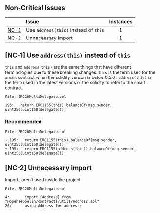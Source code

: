 ## Non-Critical Issues

| |Issue|Instances|
|-|:-|:-:|
| [NC-1](#NC-1) | Use `address(this)` instead of `this` | 1 |
| [NC-2](#NC-2) | Unnecessary import | 1 |

## [NC-1] Use `address(this)` instead of `this`

`this` and `address(this)` are the same things that have different terminologies due to these breaking changes.
`this` is the term used for the smart contract when the solidity version is below 0.5.0 .
`address(this)` is the term used in the latest versions of the solidity to refer to the smart contract.

```solidity
File: ERC20MultiDelegate.sol

195:   return ERC1155(this).balanceOf(msg.sender, uint256(uint160(delegate)));
```
### Recommended
```solidity
File: ERC20MultiDelegate.sol

- 195:   return ERC1155(this).balanceOf(msg.sender, uint256(uint160(delegate)));
+ 195:   return ERC1155(address(this)).balanceOf(msg.sender, uint256(uint160(delegate)));
```

## [NC-2] Unnecessary import

Imports aren’t used inside the project

```solidity
File: ERC20MultiDelegate.sol

4:       import {Address} from "@openzeppelin/contracts/utils/Address.sol";
26:      using Address for address;      
```